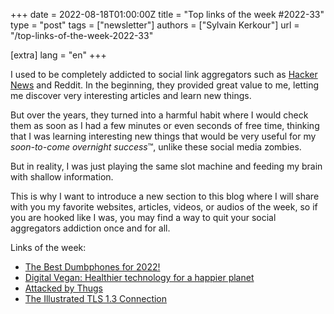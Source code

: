 +++
date = 2022-08-18T01:00:00Z
title = "Top links of the week #2022-33"
type = "post"
tags = ["newsletter"]
authors = ["Sylvain Kerkour"]
url = "/top-links-of-the-week-2022-33"

[extra]
lang = "en"
+++


I used to be completely addicted to social link aggregators such as [Hacker News](https://news.ycombinator.com) and Reddit. In the beginning, they provided great value to me, letting me discover very interesting articles and learn new things.

But over the years, they turned into a harmful habit where I would check them as soon as I had a few minutes or even seconds of free time, thinking that I was learning interesting new things that would be very useful for my *soon-to-come overnight success*™, unlike these social media zombies.

But in reality, I was just playing the same slot machine and feeding my brain with shallow information.

This is why I want to introduce a new section to this blog where I will share with you my favorite websites, articles, videos, or audios of the week, so if you are hooked like I was, you may find a way to quit your social aggregators addiction once and for all.


Links of the week:
* [The Best Dumbphones for 2022!](https://www.youtube.com/watch?v=JegLmtOfJpE)
* [Digital Vegan: Healthier technology for a happier planet](https://digitalvegan.net)
* [Attacked by Thugs](https://idlewords.com/2004/05/attacked_by_thugs.htm)
* [The Illustrated TLS 1.3 Connection](https://tls13.xargs.org/)
